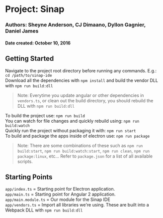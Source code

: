 # Project: Sinap
### Authors: Sheyne Anderson, CJ Dimaano, Dyllon Gagnier, Daniel James
#### Date created: October 10, 2016


## Getting Started

Navigate to the project root directory before running any commands. E.g.: `cd /path/to/sinap-ide`   
Download all the dependencies with `npm install` and build the vendor DLL with `npm run build:dll`
> Note: Everytime you update angular or other dependencies in `vendors.ts`, or clean out the build directory, you should rebuild the DLL with `npm run build:dll` 


To build the project use: `npm run build`  
You can watch for file changes and quickly rebuild using: `npm run build:watch`  
Quickly run the project without packaging it with: `npm run start`   
To build and package the apps inside of electron use: `npm run package`

> Note: There are some combinations of these such as `npm run build:start`, `npm run build:watch:start`, `npm run clean`, `npm run package:linux`, etc... Refer to `package.json` for a list of all available scripts.


## Starting Points
`app/index.ts` = Starting point for Electron application.  
`app/main.ts` = Starting point for Angular 2 application.  
`app/main.module.ts` = Our module for the Sinap IDE  
`app/vendors.ts` = Import all libraries we're using. These are built into a Webpack DLL with `npm run build:dll`
